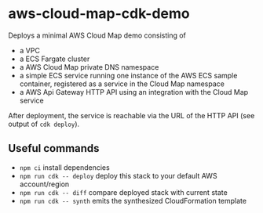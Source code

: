 # aws-cloud-map-cdk-demo

Deploys a minimal AWS Cloud Map demo consisting of
* a VPC
* a ECS Fargate cluster
* a AWS Cloud Map private DNS namespace
* a simple ECS service running one instance of the AWS ECS sample container, registered as a service in the Cloud Map namespace
* a AWS Api Gateway HTTP API using an integration with the Cloud Map service

After deployment, the service is reachable via the URL of the HTTP API (see output of `cdk deploy`).

## Useful commands

* `npm ci`                     install dependencies
* `npm run cdk -- deploy`      deploy this stack to your default AWS account/region
* `npm run cdk -- diff`        compare deployed stack with current state
* `npm run cdk -- synth`       emits the synthesized CloudFormation template
